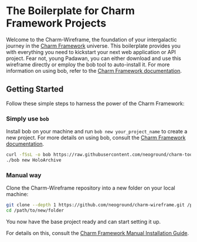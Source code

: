 # The Boilerplate for Charm Framework Projects

Welcome to the Charm-Wireframe, the foundation of your intergalactic journey in the
[Charm Framework](https://github.com/neoground/charm) universe. This
boilerplate provides you with everything you need to kickstart your next web application or API project. Fear not, young
Padawan, you can either download and use this wireframe directly or employ the bob tool to auto-install it. For more
information on using bob, refer to the [Charm Framework documentation](https://neoground.com/docs/charm/index).

## Getting Started

Follow these simple steps to harness the power of the Charm Framework:

### Simply use `bob`

Install bob on your machine and run `bob new your_project_name` to create a new project. For more details on using bob,
consult the [Charm Framework documentation](https://neoground.com/docs/charm/start.installation).

```bash
curl -fSsL -o bob https://raw.githubusercontent.com/neoground/charm-toolkit/main/bob && chmod +x bob
./bob new HoloArchive
```

### Manual way

Clone the Charm-Wireframe repository into a new folder on your local machine:

```bash
git clone --depth 1 https://github.com/neoground/charm-wireframe.git /path/to/new/folder
cd /path/to/new/folder
```

You now have the base project ready and can start setting it up.

For details on this, consult the [Charm Framework Manual Installation Guide](https://neoground.com/docs/charm/start.installation#manual-installation-the-jedi-path-to-charm).


